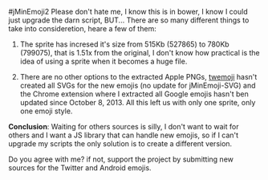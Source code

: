 #jMinEmoji2
Please don't hate me, I know this is in bower, I know I could just upgrade the darn script, BUT...
There are so many different things to take into consideretion, heare a few of them:

1. The sprite has incresed it's size from 515Kb (527865) to 780Kb (799075), that is 1.51x from the original, I don't know how practical is the idea of using a sprite when it becomes a huge file.

2. There are no other options to the extracted Apple PNGs, [twemoji](https://github.com/twitter/twemoji) hasn't created all SVGs for the new emojis (no update for jMinEmoji-SVG) and the Chrome extension where I extracted all Google emojis hasn't ben updated since October 8, 2013. All this left us with only one sprite, only one emoji style.

**Conclusion**: Waiting for others sources is silly, I don't want to wait for others and I want a JS library that can handle new emojis, so if I can't upgrade my scripts the only solution is to create a different version.

Do you agree with me? if not, support the project by submitting new sources for the Twitter and Android emojis.
